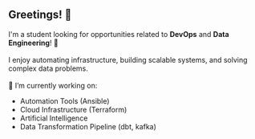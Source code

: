 ## Greetings! 👋

I'm a student looking for opportunities related to **DevOps** and **Data Engineering**! 🚀  <br>
<br>
I enjoy automating infrastructure, building scalable  systems, and solving complex data problems. <br>
<br>
🔭 I’m currently working on:
- Automation Tools (Ansible)
- Cloud Infrastructure (Terraform)
- Artificial Intelligence 
- Data Transformation Pipeline (dbt, kafka)
<!--
**markov-ngz/markov-ngz** is a ✨ _special_ ✨ repository because its `README.md` (this file) appears on your GitHub profile.

Here are some ideas to get you started:

-  ...
- 🌱 I’m currently learning ...
- 👯 I’m looking to collaborate on ...
- 🤔 I’m looking for help with ...
- 💬 Ask me about ...
- 📫 How to reach me: ...
- 😄 Pronouns: ...
- ⚡ Fun fact: ...
-->
